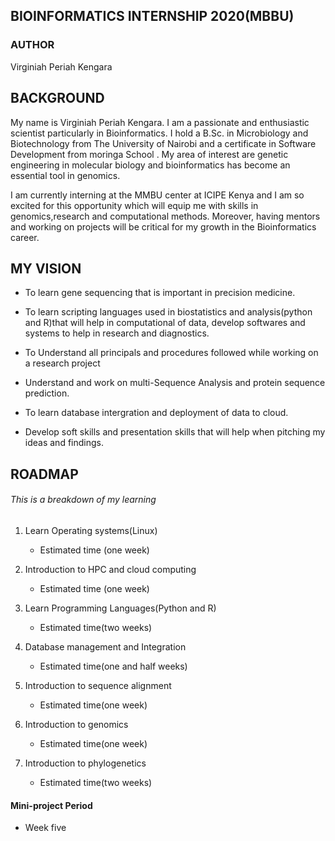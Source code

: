 ## BIOINFORMATICS INTERNSHIP 2020(MBBU)


### AUTHOR
Virginiah Periah Kengara

## BACKGROUND
My name is Virginiah Periah Kengara. I am a passionate and enthusiastic scientist particularly in Bioinformatics. I hold a B.Sc. in Microbiology and Biotechnology from The University of Nairobi and a certificate in Software Development from moringa School . My area of interest are genetic engineering in molecular biology and bioinformatics has become an essential tool in genomics.

I am currently interning at the MMBU center at ICIPE Kenya and I am so excited for this opportunity which will equip me with skills in genomics,research  and computational methods. Moreover, having mentors and working on projects will be critical for my growth in the Bioinformatics career.

## MY VISION    
* To learn gene sequencing that is important in precision medicine.

* To learn scripting languages used in biostatistics and analysis(python and R)that will help in computational of data, develop softwares and systems to help in research and diagnostics.
* To Understand all principals and procedures followed while working on a research project
* Understand and work on multi-Sequence Analysis and  protein sequence prediction.
* To learn database intergration and deployment of data to cloud.

* Develop soft skills and presentation skills that will help when pitching my ideas and findings. 


## ROADMAP
###### This is a breakdown of my learning

1. Learn Operating systems(Linux)
    - Estimated time (one week)
2. Introduction to HPC and cloud computing
    - Estimated time (one week)
3. Learn Programming Languages(Python and R)
    - Estimated time(two weeks)
4. Database management and Integration
    - Estimated time(one and half weeks)
5. Introduction to sequence alignment
    - Estimated time(one week)

6. Introduction to genomics
    - Estimated time(one week)

7. Introduction to phylogenetics
    - Estimated time(two weeks)
#### Mini-project Period
- Week five


